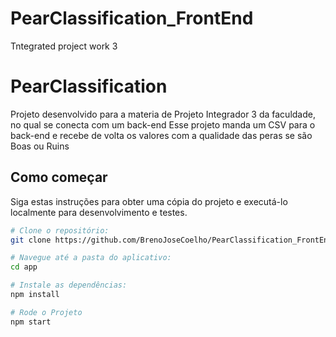 # PearClassification_FrontEnd
Tntegrated project work 3
# PearClassification

Projeto desenvolvido para a materia de Projeto Integrador 3 da faculdade, no qual se conecta com um back-end
Esse projeto manda um CSV para o back-end e recebe de volta os valores com a qualidade das peras se são Boas ou Ruins

## Como começar

Siga estas instruções para obter uma cópia do projeto e executá-lo localmente para desenvolvimento e testes.

```sh
# Clone o repositório:
git clone https://github.com/BrenoJoseCoelho/PearClassification_FrontEnd.git

# Navegue até a pasta do aplicativo:
cd app

# Instale as dependências:
npm install

# Rode o Projeto
npm start